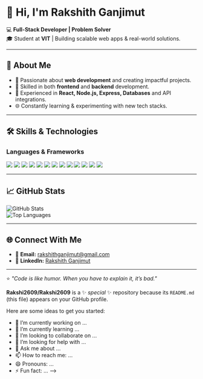 # 👋 Hi, I'm Rakshith Ganjimut

💻 **Full-Stack Developer | Problem Solver**  
🎓 Student at **VIT** | Building scalable web apps & real-world solutions.

---

## 🚀 About Me
- 🌟 Passionate about **web development** and creating impactful projects.
- 🧩 Skilled in both **frontend** and **backend** development.
- 🔧 Experienced in **React, Node.js, Express, Databases** and API integrations.
- 🌐 Constantly learning & experimenting with new tech stacks.

---

## 🛠 Skills & Technologies

### Languages & Frameworks
<p align="left">
<img src="https://img.shields.io/badge/HTML5-E34F26?style=for-the-badge&logo=html5&logoColor=white" />
<img src="https://img.shields.io/badge/CSS3-1572B6?style=for-the-badge&logo=css3&logoColor=white" />
<img src="https://img.shields.io/badge/Tailwind_CSS-38B2AC?style=for-the-badge&logo=tailwind-css&logoColor=white" />
<img src="https://img.shields.io/badge/Postman-FF6C37?style=for-the-badge&logo=postman&logoColor=white" />
<img src="https://img.shields.io/badge/Node.js-339933?style=for-the-badge&logo=nodedotjs&logoColor=white" />
<img src="https://img.shields.io/badge/C-00599C?style=for-the-badge&logo=c&logoColor=white" />
<img src="https://img.shields.io/badge/C++-00599C?style=for-the-badge&logo=c%2B%2B&logoColor=white" />
<img src="https://img.shields.io/badge/Java-007396?style=for-the-badge&logo=java&logoColor=white" />
<img src="https://img.shields.io/badge/MongoDB-4EA94B?style=for-the-badge&logo=mongodb&logoColor=white" />
<img src="https://img.shields.io/badge/PostgreSQL-316192?style=for-the-badge&logo=postgresql&logoColor=white" />
<img src="https://img.shields.io/badge/MySQL-4479A1?style=for-the-badge&logo=mysql&logoColor=white" />
<img src="https://img.shields.io/badge/Python-3776AB?style=for-the-badge&logo=python&logoColor=white" />
<img src="https://img.shields.io/badge/Google%20Apps%20Script-4285F4?style=for-the-badge&logo=google&logoColor=white" />
</p>

---

## 📈 GitHub Stats
![GitHub Stats](https://github-readme-stats.vercel.app/api?username=Rakshi2609&show_icons=true&theme=tokyonight)  
![Top Languages](https://github-readme-stats.vercel.app/api/top-langs/?username=Rakshi2609&layout=compact&theme=tokyonight)

---

## 🌐 Connect With Me
- 📧 **Email:** [rakshithganjimut@gmail.com](mailto:rakshithganjimut@gmail.com)  
- 💼 **LinkedIn:** [Rakshith Ganjimut](https://www.linkedin.com/in/rakshith-ganjimut-1484a0307)  

---
⭐️ _"Code is like humor. When you have to explain it, it’s bad."_

**Rakshi2609/Rakshi2609** is a ✨ _special_ ✨ repository because its `README.md` (this file) appears on your GitHub profile.

Here are some ideas to get you started:

- 🔭 I’m currently working on ...
- 🌱 I’m currently learning ...
- 👯 I’m looking to collaborate on ...
- 🤔 I’m looking for help with ...
- 💬 Ask me about ...
- 📫 How to reach me: ...
- 😄 Pronouns: ...
- ⚡ Fun fact: ...
-->
